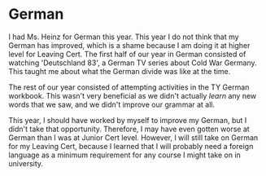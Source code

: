 <html>
<h1>German</h1>
<body>
  <p>I had Ms. Heinz for German this year. This year I do not think that my German has improved, which is a shame because I am doing it at higher level for Leaving Cert. The first half of our year in German consisted of watching 'Deutschland 83', a German TV series about Cold War Germany. This taught me about what the German divide was like at the time.</p>
  <p>The rest of our year consisted of attempting activities in the TY German workbook. This wasn't very beneficial as we didn't actually <em>learn</em> any new words that we saw, and we didn't improve our grammar at all.</p>
  <p>This year, I should have worked by myself to improve my German, but I didn't take that opportunity. Therefore, I may have even gotten worse at German than I was at Junior Cert level. However, I will still take on German for my Leaving Cert, because I learned that I will probably need a foreign language as a minimum requirement for any course I might take on in university.</p>
</body>
</html>
